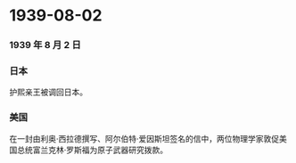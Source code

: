 # 1939-08-02

### 1939 年 8 月 2 日

### 日本

护熙亲王被调回日本。

### 美国

在一封由利奥·西拉德撰写、阿尔伯特·爱因斯坦签名的信中，两位物理学家敦促美国总统富兰克林·罗斯福为原子武器研究拨款。